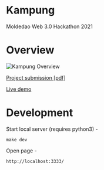 # Kampung
Moldedao Web 3.0 Hackathon 2021

# Overview

![Kampung Overview](https://simonpure.github.io/kampong/static/overview.jpg)

[Project submission [pdf]](https://simonpure.github.io/kampong/static/project_kampong_v1.pdf)

[Live demo](https://simonpure.github.io/kampong/)

# Development
Start local server (requires python3) -
```
make dev
```

Open page -
```
http://localhost:3333/
```
